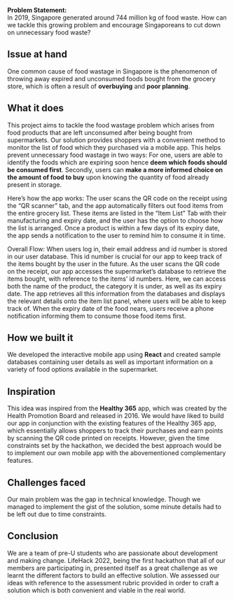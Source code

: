 **Problem Statement:**   
In 2019, Singapore generated around 744 million kg of food waste. How can we tackle this growing problem and encourage Singaporeans to cut down on unnecessary food waste?

## Issue at hand
One common cause of food wastage in Singapore is the phenomenon of throwing away expired and unconsumed foods bought from the grocery store, which is often a result of **overbuying** and **poor planning**.

## What it does
This project aims to tackle the food wastage problem which arises from food products that are left unconsumed after being bought from supermarkets. Our solution provides shoppers with a convenient method to monitor the list of food which they purchased via a mobile app. This helps prevent unnecessary food wastage in two ways: For one, users are able to identify the foods which are expiring soon hence **deem which foods should be consumed first**. Secondly, users can **make a more informed choice on the amount of food to buy** upon knowing the quantity of food already present in storage.

Here’s how the app works:
The user scans the QR code on the receipt using the “QR scanner” tab, and the app automatically filters out food items from the entire grocery list. These items are listed in the “Item List” Tab with their manufacturing and expiry date, and the user has the option to choose how the list is arranged. Once a product is within a few days of its expiry date, the app sends a notification to the user to remind him to consume it in time.

Overall Flow:
When users log in, their email address and id number is stored in our user database. This id number is crucial for our app to keep track of the items bought by the user in the future. As the user scans the QR code on the receipt, our app accesses the supermarket’s database to retrieve the items bought, with reference to the items’ id numbers. Here, we can access both the name of the product, the category it is under, as well as its expiry date. The app retrieves all this information from the databases and displays the relevant details onto the item list panel, where users will be able to keep track of. When the expiry date of the food nears, users receive a phone notification informing them to consume those food items first.

## How we built it
We developed the interactive mobile app using **React** and created sample databases containing user details as well as important information on a variety of food options available in the supermarket.

## Inspiration
This idea was inspired from the **Healthy 365** app, which was created by the Health Promotion Board and released in 2016. We would have liked to build our app in conjunction with the existing features of the Healthy 365 app, which essentially allows shoppers to track their purchases and earn points by scanning the QR code printed on receipts. However, given the time constraints set by the hackathon, we decided the best approach would be to implement our own mobile app with the abovementioned complementary features.

## Challenges faced
Our main problem was the gap in technical knowledge. Though we managed to implement the gist of the solution, some minute details had to be left out due to time constraints. 

## Conclusion
We are a team of pre-U students who are passionate about development and making change. LifeHack 2022, being the first hackathon that all of our members are participating in, presented itself as a great challenge as we learnt the different factors to build an effective solution. We assessed our ideas with reference to the assessment rubric provided in order to craft a solution which is both convenient and viable in the real world.
